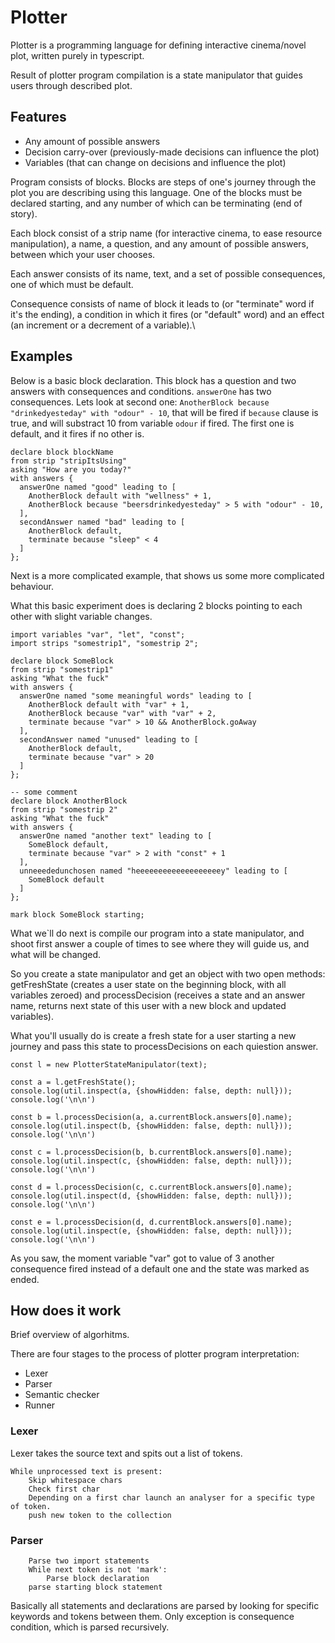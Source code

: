 # Plotter

Plotter is a programming language for defining interactive cinema/novel plot, written purely in typescript.

Result of plotter program compilation is a state manipulator that guides users through described plot.
## Features
  - Any amount of possible answers
  - Decision carry-over (previously-made decisions can influence the plot)
  - Variables (that can change on decisions and influence the plot)

Program consists of blocks. Blocks are steps of one's journey through the plot you are describing using this language. One of the blocks must be declared starting, and any number of which can be terminating (end of story).

Each block consist of a strip name (for interactive cinema, to ease resource manipulation), a name, a question, and any amount of possible answers, between which your user chooses.

Each answer consists of its name, text, and a set of possible consequences, one of which must be default.

Consequence consists of name of block it leads to (or "terminate" word if it's the ending), a condition in which it fires (or "default" word) and an effect (an increment or a decrement of a variable).\


## Examples

Below is a basic block declaration.
This block has a question and two answers with consequences and conditions.
`answerOne` has two consequences. Lets look at second one: `AnotherBlock because "drinkedyesteday" with "odour" - 10`, that will be fired if `because` clause is true, and will substract 10 from variable `odour` if fired.
The first one is default, and it fires if no other is.
```
declare block blockName
from strip "stripItsUsing"
asking "How are you today?"
with answers {
  answerOne named "good" leading to [
    AnotherBlock default with "wellness" + 1,
    AnotherBlock because "beersdrinkedyesteday" > 5 with "odour" - 10,
  ],
  secondAnswer named "bad" leading to [
    AnotherBlock default,
    terminate because "sleep" < 4
  ]
};
```

Next is a more complicated example, that shows us some more complicated behaviour.

What this basic experiment does is declaring 2 blocks pointing to each other with slight variable changes.
```
import variables "var", "let", "const";
import strips "somestrip1", "somestrip 2";

declare block SomeBlock
from strip "somestrip1"
asking "What the fuck"
with answers {
  answerOne named "some meaningful words" leading to [
    AnotherBlock default with "var" + 1,
    AnotherBlock because "var" with "var" + 2,
    terminate because "var" > 10 && AnotherBlock.goAway
  ],
  secondAnswer named "unused" leading to [
    AnotherBlock default,
    terminate because "var" > 20
  ]
};

-- some comment
declare block AnotherBlock
from strip "somestrip 2"
asking "What the fuck"
with answers {
  answerOne named "another text" leading to [
    SomeBlock default,
    terminate because "var" > 2 with "const" + 1
  ],
  unneeededunchosen named "heeeeeeeeeeeeeeeeeeey" leading to [
    SomeBlock default
  ]
};

mark block SomeBlock starting;
```
What we`ll do next is compile our program into a state manipulator, and shoot first answer a couple of times to see where they will guide us, and what will be changed.

So you create a state manipulator and get an object with two open methods: getFreshState (creates a user state on the beginning block, with all variables zeroed) and processDecision (receives a state and an answer name, returns next state of this user with a new block and updated variables).

What you'll usually do is create a fresh state for a user starting a new journey and pass this state to processDecisions on each quiestion answer.
```
const l = new PlotterStateManipulator(text);

const a = l.getFreshState();
console.log(util.inspect(a, {showHidden: false, depth: null}));
console.log('\n\n')

const b = l.processDecision(a, a.currentBlock.answers[0].name);
console.log(util.inspect(b, {showHidden: false, depth: null}));
console.log('\n\n')

const c = l.processDecision(b, b.currentBlock.answers[0].name);
console.log(util.inspect(c, {showHidden: false, depth: null}));
console.log('\n\n')

const d = l.processDecision(c, c.currentBlock.answers[0].name);
console.log(util.inspect(d, {showHidden: false, depth: null}));
console.log('\n\n')

const e = l.processDecision(d, d.currentBlock.answers[0].name);
console.log(util.inspect(e, {showHidden: false, depth: null}));
console.log('\n\n')
```
As you saw, the moment variable "var" got to value of 3 another consequence fired instead of a default one and the state was marked as ended.

## How does it work
Brief overview of algorhitms.

There are four stages to the process of plotter program interpretation:
- Lexer
- Parser
- Semantic checker
- Runner

### Lexer

Lexer takes the source text and spits out a list of tokens.

```
While unprocessed text is present:
    Skip whitespace chars
    Check first char
    Depending on a first char launch an analyser for a specific type of token.
    push new token to the collection
```

### Parser
```
    Parse two import statements
    While next token is not 'mark':
        Parse block declaration
    parse starting block statement
```
Basically all statements and declarations are parsed by looking for specific keywords and tokens between them.
Only exception is consequence condition, which is parsed recursively.

